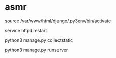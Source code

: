 # asmr

source /var/www/html/django/.py3env/bin/activate

service httpd restart

python3 manage.py collectstatic

python3 manage.py runserver

